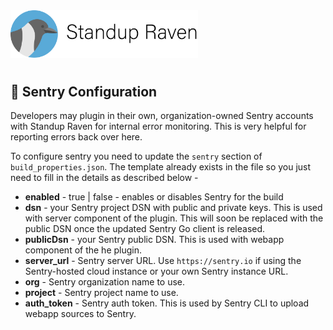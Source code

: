 <img src="assets/images/banner.png" width="300px">

#

## 🐞 Sentry Configuration

Developers may plugin in their own, organization-owned Sentry accounts with Standup Raven for internal error monitoring. This is very helpful for reporting errors back over here. 

To configure sentry you need to update the `sentry` section of `build_properties.json`. The template already exists in the file so you just need to fill in the details as described below -

* **enabled** - true | false - enables or disables Sentry for the build
* **dsn** - your Sentry project DSN with public and private keys. This is used with server component of the plugin. This will soon be replaced with the public DSN once the updated Sentry Go client is released.
* **publicDsn** - your Sentry public DSN. This is used with webapp component of the he plugin.
* **server_url** - Sentry server URL. Use `https://sentry.io` if using the Sentry-hosted cloud instance or your own Sentry instance URL.
* **org** - Sentry organization name to use.
* **project** - Sentry project name to use.
* **auth_token** - Sentry auth token. This is used by Sentry CLI to upload webapp sources to Sentry.

